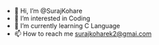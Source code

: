 - 👋 Hi, I’m @SurajKohare
- 👀 I’m interested in Coding
- 🌱 I’m currently learning C Language
- 📫 How to reach me surajkoharek2@gmai.com
